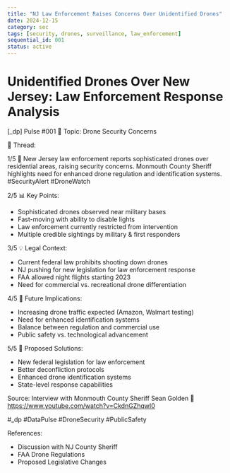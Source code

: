 ```yaml
---
title: "NJ Law Enforcement Raises Concerns Over Unidentified Drones"
date: 2024-12-15
category: sec
tags: [security, drones, surveillance, law_enforcement]
sequential_id: 001
status: active
---
```


# Unidentified Drones Over New Jersey: Law Enforcement Response Analysis

[_dp] Pulse #001
📍 Topic: Drone Security Concerns

🧵 Thread:

1/5 🚨 New Jersey law enforcement reports sophisticated drones over residential areas, raising security concerns. Monmouth County Sheriff highlights need for enhanced drone regulation and identification systems. #SecurityAlert #DroneWatch

2/5 📊 Key Points:
- Sophisticated drones observed near military bases
- Fast-moving with ability to disable lights
- Law enforcement currently restricted from intervention
- Multiple credible sightings by military & first responders

3/5 💡 Legal Context:
- Current federal law prohibits shooting down drones
- NJ pushing for new legislation for law enforcement response
- FAA allowed night flights starting 2023
- Need for commercial vs. recreational drone differentiation

4/5 🔮 Future Implications:
- Increasing drone traffic expected (Amazon, Walmart testing)
- Need for enhanced identification systems
- Balance between regulation and commercial use
- Public safety vs. technological advancement

5/5 🎯 Proposed Solutions:
- New federal legislation for law enforcement
- Better deconfliction protocols
- Enhanced drone identification systems
- State-level response capabilities

Source: Interview with Monmouth County Sheriff Sean Golden
🔗 https://www.youtube.com/watch?v=CkdnGZhqwI0

#_dp #DataPulse #DroneSecurity #PublicSafety

References:
- Discussion with NJ County Sheriff
- FAA Drone Regulations
- Proposed Legislative Changes